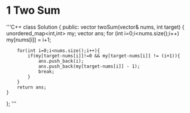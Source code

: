# 1 Two Sum
'''C++
class Solution {
public:
    vector<int> twoSum(vector<int>& nums, int target) {
        unordered_map<int,int> my;
        vector<int> ans;
        for (int i=0;i<nums.size();i++)
            my[nums[i]] = i+1;
        
        for(int i=0;i<nums.size();i++){
            if(my[target-nums[i]]!=0 && my[target-nums[i]] != (i+1)){
                ans.push_back(i);
                ans.push_back(my[target-nums[i]] - 1);
                break;
            }
        }
        return ans;       
    }
};
'''
